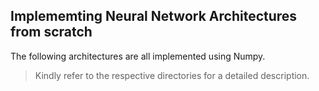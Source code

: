 ## Implememting Neural Network Architectures from scratch

The following architectures are all implemented using Numpy.
> Kindly refer to the respective directories for a detailed description.
